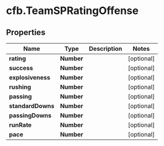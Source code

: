 # cfb.TeamSPRatingOffense

## Properties
Name | Type | Description | Notes
------------ | ------------- | ------------- | -------------
**rating** | **Number** |  | [optional] 
**success** | **Number** |  | [optional] 
**explosiveness** | **Number** |  | [optional] 
**rushing** | **Number** |  | [optional] 
**passing** | **Number** |  | [optional] 
**standardDowns** | **Number** |  | [optional] 
**passingDowns** | **Number** |  | [optional] 
**runRate** | **Number** |  | [optional] 
**pace** | **Number** |  | [optional] 


